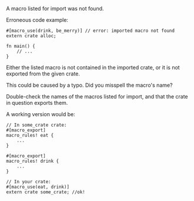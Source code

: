 A macro listed for import was not found.

Erroneous code example:

```compile_fail,E0469
#[macro_use(drink, be_merry)] // error: imported macro not found
extern crate alloc;

fn main() {
    // ...
}
```

Either the listed macro is not contained in the imported crate, or it is not
exported from the given crate.

This could be caused by a typo. Did you misspell the macro's name?

Double-check the names of the macros listed for import, and that the crate
in question exports them.

A working version would be:

```ignore (cannot-doctest-multicrate-project)
// In some_crate crate:
#[macro_export]
macro_rules! eat {
    ...
}

#[macro_export]
macro_rules! drink {
    ...
}

// In your crate:
#[macro_use(eat, drink)]
extern crate some_crate; //ok!
```

